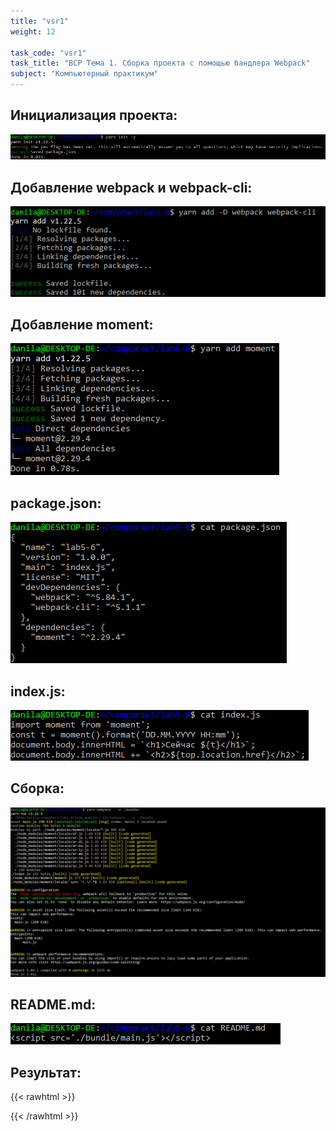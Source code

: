 ```yaml
---
title: "vsr1"
weight: 12

task_code: "vsr1"
task_title: "ВСР Тема 1. Сборка проекта с помощью бандлера Webpack"
subject: "Компьютерный практикум"
---
```


## Инициализация проекта:

![yarn init](./lab5-6-screenshots/yarn-init.png)

## Добавление webpack и webpack-cli:

![yarn add webpack](./lab5-6-screenshots/yarn-add-d.png)

## Добавление moment:

![yarn add moment](./lab5-6-screenshots/yarn-add-moment.png)

## package.json:

![package.json](./lab5-6-screenshots/package.json.png)

## index.js:

![index.js](./lab5-6-screenshots/index.js.png)

## Сборка:

![build](./lab5-6-screenshots/yarn-webpack.png)

## README.md:

![README](./lab5-6-screenshots/readme.png)

## Результат:
  
  
  
{{< rawhtml >}}
  <div id="lab56-result"></div>
  <script src="./lab5-6/main.js"></script>
{{< /rawhtml >}}

